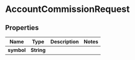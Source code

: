 

# AccountCommissionRequest


## Properties

| Name | Type | Description | Notes |
|------------ | ------------- | ------------- | -------------|
|**symbol** | **String** |  |  |



